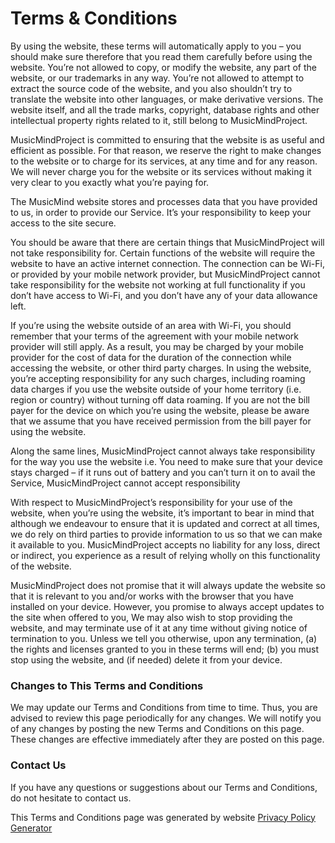# Terms & Conditions
By using the website, these terms will automatically apply to you – you should make sure therefore that you read them carefully before using the website. You’re not allowed to copy, or modify the website, any part of the website, or our trademarks in any way. You’re not allowed to attempt to extract the source code of the website, and you also shouldn’t try to translate the website into other languages, or make derivative versions. The website itself, and all the trade marks, copyright, database rights and other intellectual property rights related to it, still belong to MusicMindProject.

MusicMindProject is committed to ensuring that the website is as useful and efficient as possible. For that reason, we reserve the right to make changes to the website or to charge for its services, at any time and for any reason. We will never charge you for the website or its services without making it very clear to you exactly what you’re paying for.

The MusicMind website stores and processes data that you have provided to us, in order to provide our Service. It’s your responsibility to keep your access to the site secure.

You should be aware that there are certain things that MusicMindProject will not take responsibility for. Certain functions of the website will require the website to have an active internet connection. The connection can be Wi-Fi, or provided by your mobile network provider, but MusicMindProject cannot take responsibility for the website not working at full functionality if you don’t have access to Wi-Fi, and you don’t have any of your data allowance left.

If you’re using the website outside of an area with Wi-Fi, you should remember that your terms of the agreement with your mobile network provider will still apply. As a result, you may be charged by your mobile provider for the cost of data for the duration of the connection while accessing the website, or other third party charges. In using the website, you’re accepting responsibility for any such charges, including roaming data charges if you use the website outside of your home territory (i.e. region or country) without turning off data roaming. If you are not the bill payer for the device on which you’re using the website, please be aware that we assume that you have received permission from the bill payer for using the website.

Along the same lines, MusicMindProject cannot always take responsibility for the way you use the website i.e. You need to make sure that your device stays charged – if it runs out of battery and you can’t turn it on to avail the Service, MusicMindProject cannot accept responsibility

With respect to MusicMindProject’s responsibility for your use of the website, when you’re using the website, it’s important to bear in mind that although we endeavour to ensure that it is updated and correct at all times, we do rely on third parties to provide information to us so that we can make it available to you. MusicMindProject accepts no liability for any loss, direct or indirect, you experience as a result of relying wholly on this functionality of the website.

MusicMindProject does not promise that it will always update the website so that it is relevant to you and/or works with the browser that you have installed on your device. However, you promise to always accept updates to the site when offered to you, We may also wish to stop providing the website, and may terminate use of it at any time without giving notice of termination to you. Unless we tell you otherwise, upon any termination, (a) the rights and licenses granted to you in these terms will end; (b) you must stop using the website, and (if needed) delete it from your device.

### Changes to This Terms and Conditions

We may update our Terms and Conditions from time to time. Thus, you are advised to review this page periodically for any changes. We will notify you of any changes by posting the new Terms and Conditions on this page. These changes are effective immediately after they are posted on this page.

### Contact Us

If you have any questions or suggestions about our Terms and Conditions, do not hesitate to contact us.

This Terms and Conditions page was generated by website [Privacy Policy Generator](https://app-privacy-policy-generator.firebaseapp.com)